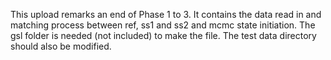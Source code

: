 This upload remarks an end of Phase 1 to 3. It contains the data read in and matching process between ref, ss1 and ss2 and mcmc state initiation.
The gsl folder is needed (not included) to make the file. The test data directory should also be modified.
